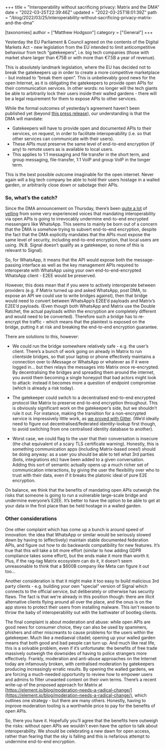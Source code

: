 +++
title = "Interoperability without sacrificing privacy: Matrix and the DMA"
date = "2022-03-25T22:39:46Z"
updated = "2022-03-25T18:01:39Z"
path = "/blog/2022/03/25/interoperability-without-sacrificing-privacy-matrix-and-the-dma"

[taxonomies]
author = ["Matthew Hodgson"]
category = ["General"]
+++

Yesterday the EU Parliament & Council agreed on the contents of the Digital
Markets Act - new legislation from the EU intended to limit anticompetitive
behaviour from tech “gatekeepers”, i.e. big tech companies (those with market
share larger than €75B or with more than €7.5B a year of revenue).

This is absolutely landmark legislation, where the EU has decided not to break
the gatekeepers up in order to create a more competitive marketplace - but
instead to “break them open”.  This is unbelievably good news for the open
Internet, as it is obligating the gatekeepers to provide open APIs for their
communication services.  In other words: no longer will the tech giants be
able to arbitrarily lock their users inside their walled gardens - there will
be a legal requirement for them to expose APIs to other services.

While the formal outcomes of yesterday’s agreement haven’t been published yet
(beyond [this press release](https://www.europarl.europa.eu/news/en/press-room/20220315IPR25504/deal-on-digital-markets-act-ensuring-fair-competition-and-more-choice-for-users)),
our understanding is that the DMA will mandate:

* Gatekeepers will have to provide open and documented APIs to their
    services, on request, in order to facilitate interoperability (i.e. so
    that other services can communicate with their users).
* These APIs must preserve the same level of end-to-end encryption (if any)
    to remote users as is available to local users.
* This applies to 1:1 messaging and file transfer in the short term, and
    group messaging, file-transfer, 1:1 VoIP and group VoIP in the longer
    term.

This is the best possible outcome imaginable for the open internet.  Never
again will a big tech company be able to hold their users hostage in a walled
garden, or arbitrarily close down or sabotage their APIs.

### So, what’s the catch?

Since the DMA announcement on Thursday, there’s been [quite a lot](https://twitter.com/alexstamos/status/1507145126006587411)
of [yelling](https://twitter.com/AlecMuffett/status/1507366934412734491) from some very
experienced voices that mandating interoperability via open APIs is going to
irrevocably undermine end-to-end encrypted messengers like WhatsApp.  This
seems to mainly be born out of a concern that the DMA is somehow trying to
subvert end-to-end encryption, despite the fact that the DMA explicitly
mandates that the APIs must expose the same level of security, including
end-to-end encryption, that local users are using. (N.B. Signal doesn’t
qualify as a gatekeeper, so none of this is relevant to Signal).

So, for WhatsApp, it means that the API would expose both the message-passing
interface as well as the key management APIs required to interoperate with
WhatsApp using your own end-to-end-encrypted WhatsApp client - E2EE would be
preserved.

However, this does mean that if you were to actively interoperate between
providers (e.g. if Matrix turned up and asked WhatsApp, post DMA, to expose
an API we could use to write bridges against), then that bridge would need to
convert between WhatsApp’s E2EE’d payloads and Matrix’s E2EE’d payloads.
(Even though both WhatsApp and Matrix use the Double Ratchet, the actual
payloads within the encryption are completely different and would need to be
converted).  Therefore such a bridge has to re-encrypt the traffic - which
means that the plaintext is exposed on the bridge, putting it at risk and
breaking the end-to-end encryption guarantee.

There are solutions to this, however:

* We could run the bridge somewhere relatively safe - e.g. the user’s client.
  There’s a bunch of work going on already in Matrix to run clientside
  bridges, so that your laptop or phone effectively maintains a connection
  over to iMessage or WhatsApp or whatever as if it were logged in… but then
  relays the messages into Matrix once re-encrypted.  By decentralising the
  bridges and spreading them around the internet, you avoid them becoming a
  single honeypot that bad actors might look to attack: instead it becomes
  more a question of endpoint compromise (which is already a risk today).

* The gatekeeper could switch to a decentralised end-to-end encrypted protocol
  like Matrix to preserve end-to-end encryption throughout.  This is
  obviously significant work on the gatekeeper’s side, but we shouldn’t rule
  it out.  For instance, making the transition for a non-encrypted service is
  impressively little work, as [we proved with Gitter](https://matrix.org/blog/2020/12/07/gitter-now-speaks-matrix#how-do-you-make-an-existing-chat-system-talk-matrix).
  (We’d ideally need to figure out decentralised/federated identity-lookup
  first though, to avoid switching from one centralised identity database
  to another).

* Worst case, we could flag to the user that their conversation is insecure
  (the chat equivalent of a scary TLS certificate warning).  Honestly, this
  is something communication apps (including Matrix-based ones!) should be
  doing anyway: as a user you should be able to tell what 3rd parties
  (bots, integrations etc) have been added to a given conversation.  Adding
  this sort of semantic actually opens up a much richer set of communication
  interactions, by giving the user the flexibility over who to trust with
  their data, even if it breaks the platonic ideal of pure E2E encryption.

On balance, we think that the benefits of mandating open APIs outweigh the
risks that someone is going to run a vulnerable large-scale bridge and
undermine everyone’s E2EE.  It’s better to have the option to be able to get
at your data in the first place than be held hostage in a walled garden.

### Other considerations

One other complaint which has come up a bunch is around speed of innovation:
the idea that WhatsApp or similar would be seriously slowed down by having
to (effectively) maintain stable documented federation APIs, and figure out
how to do backwards compatibility for new features.  It’s true that this will
take a bit more effort (similar to how adding GDPR compliance takes some
effort), but the ends make it more than worth it.  Plus, if the rag-tag
Matrix ecosystem can do it, it doesn’t seem unreasonable to think that a
$600B company like Meta can figure it out too...

Another consideration is that it might make it too easy to build malicious 3rd
party clients - e.g. building your own "special" version of Signal which
connects to the official service, but deliberately or otherwise has security
flaws.  The fact is that we're already in this position though: there are
illicit alternative clients flying around all over the place, and the onus is
on the app stores to protect their users from installing malware.  This isn't
reason to throw the baby of interoperability out with the bathwater of
bootleg clients.

The final complaint is about moderation and abuse: while open APIs are good
news for consumer choice, they can also be used by spammers, phishers and
other miscreants to cause problems for the users within the gatekeeper.  Much
like a mediaeval citadel; opening up your walled garden means that both good
and bad people can turn up.  And much like real life, this is a solvable problem,
even if it’s unfortunate: the benefits of free trade massively outweigh the
downsides of having to police strangers more effectively.  Frankly,
moderation and anti-abuse approaches on the Internet today are infamously
broken, with centralised moderation by gatekeepers producing increasingly
erratic results.  By opening the walled gardens, we are forcing a much-needed
opportunity to review how to empower users and admins to filter unwanted
content on their own terms.  There’s a recent write-up of the proposed
approach for Matrix at
[https://element.io/blog/moderation-needs-a-radical-change/](https://element.io/blog/moderation-needs-a-radical-change/),
which outlines one strategy - but there are many others.  Honestly, having to improve
moderation tooling is a worthwhile price to pay for the benefits of open
APIs.

So, there you have it. Hopefully you’ll agree that the benefits here outweigh
the risks: without open APIs we wouldn't even have the *option* to talk about
interoperability.  We should be celebrating a new dawn for open access,
rather than fearing that the sky is falling and this is nefarious attempt to
undermine end-to-end encryption.
